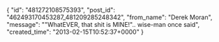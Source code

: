  {
   "id": "481272108575393",
   "post_id": "462493170453287_481209285248342",
   "from_name": "Derek Moran",
   "message": "\"WhatEVER, that shit is MINE!\".. wise-man once said",
   "created_time": "2013-02-15T10:52:37+0000"
 }

